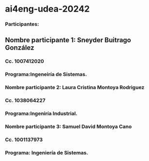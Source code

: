 # ai4eng-udea-20242

### Participantes:

## Nombre participante 1: Sneyder Buitrago González
### Cc. 1007412020 
### Programa:Ingeneiría de Sistemas.
### Nombre participante 2: Laura Cristina Montoya Rodriguez
### Cc. 1038064227 
### Programa:Ingeniría Industrial. 
### Nombre participante 3: Samuel David Montoya Cano 
### Cc. 1001137973 
### Programa: Ingeniería de Sistemas.

